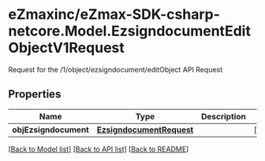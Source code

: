 # eZmaxinc/eZmax-SDK-csharp-netcore.Model.EzsigndocumentEditObjectV1Request
Request for the /1/object/ezsigndocument/editObject API Request
## Properties

Name | Type | Description | Notes
------------ | ------------- | ------------- | -------------
**objEzsigndocument** | [**EzsigndocumentRequest**](EzsigndocumentRequest.md) |  | [optional] 

[[Back to Model list]](../README.md#documentation-for-models) [[Back to API list]](../README.md#documentation-for-api-endpoints) [[Back to README]](../README.md)

